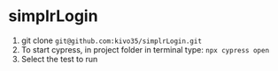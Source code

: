 # simplrLogin

1. git clone `git@github.com:kivo35/simplrLogin.git`
2. To start cypress, in project folder in terminal type:
`npx cypress open`
3. Select the test to run
